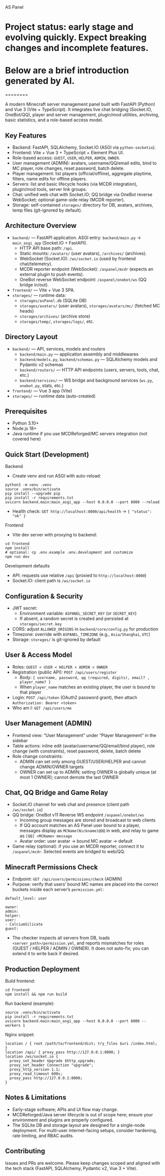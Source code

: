 AS Panel

# Project status: early stage and evolving quickly. Expect breaking changes and incomplete features.

# Below are a brief introduction generated by AI.

========

A modern Minecraft server management panel built with FastAPI (Python) and Vue 3 (Vite + TypeScript). It integrates live chat bridging (Socket.IO, OneBot/QQ), player and server management, plugin/mod utilities, archiving, basic statistics, and a role-based access model.

Key Features
------------
- Backend: FastAPI, SQLAlchemy, Socket.IO (ASGI via `python-socketio`).
- Frontend: Vite + Vue 3 + TypeScript + Element Plus UI.
- Role-based access: `GUEST`, `USER`, `HELPER`, `ADMIN`, `OWNER`.
- User management (ADMIN): avatars, username/QQ/email edits, bind to MC player, role changes, reset password, batch delete.
- Player management: list players (official/offline), aggregate playtime, filters, name edits for offline players.
- Servers: list and basic lifecycle hooks (via MCDR integration), plugin/mod tools, server link groups.
- Chat: unified web chat with Socket.IO; QQ bridge via OneBot reverse WebSocket; optional game-side relay (MCDR reporter).
- Storage: self-contained `storages/` directory for DB, avatars, archives, temp files (git-ignored by default).

Architecture Overview
---------------------
- `backend/` — FastAPI application. ASGI entry: `backend/main.py` → `main_asgi_app` (Socket.IO + FastAPI).
  - HTTP API base path: `/api`.
  - Static mounts: `/avatars/` (user avatars), `/archives/` (archives).
  - WebSocket (Socket.IO): `/ws/socket.io` (used by frontend chat/telemetry).
  - MCDR reporter endpoint (WebSocket): `/aspanel/mcdr` (expects an external plugin to push events).
  - OneBot reverse WebSocket endpoint: `/aspanel/onebot/ws` (QQ bridge in/out).
- `frontend/` — Vite + Vue 3 SPA.
- `storages/` — runtime data:
  - `storages/asPanel.db` (SQLite DB)
  - `storages/avatars/` (user avatars), `storages/avatars/mc/` (fetched MC heads)
  - `storages/archives/` (archive store)
  - `storages/temp/`, `storages/logs/`, etc.

Directory Layout
----------------
- `backend/` — API, services, models and routers
  - `backend/main.py` — application assembly and middlewares
  - `backend/models.py`, `backend/schemas.py` — SQLAlchemy models and Pydantic v2 schemas
  - `backend/routers/` — HTTP API endpoints (users, servers, tools, chat, etc.)
  - `backend/services/` — WS bridge and background services (`ws.py`, `onebot.py`, stats, etc.)
- `frontend/` — Vue 3 app (Vite)
- `storages/` — runtime data (auto-created)

Prerequisites
-------------
- Python 3.10+
- Node.js 18+
- Java runtime if you use MCDReforged/MC servers integration (not covered here)

Quick Start (Development)
-------------------------
Backend
- Create venv and run ASGI with auto-reload:

```
python3 -m venv .venv
source .venv/bin/activate
pip install --upgrade pip
pip install -r requirements.txt
uvicorn backend.main:main_asgi_app --host 0.0.0.0 --port 8000 --reload
```

- Health check: `GET http://localhost:8000/api/health` → `{ "status": "ok" }`

Frontend
- Vite dev server with proxying to backend:

```
cd frontend
npm install
# optional: cp .env.example .env.development and customize
npm run dev
```

Development defaults
- API: requests use relative `/api` (proxied to `http://localhost:8000`)
- Socket.IO: client path is `/ws/socket.io`

Configuration & Security
------------------------
- JWT secret:
  - Environment variable: `ASPANEL_SECRET_KEY` (or `SECRET_KEY`)
  - If absent, a random secret is created and persisted at `storages/secret.key`
- CORS: adjust `ALLOWED_ORIGINS` in `backend/core/config.py` for production
- Timezone: override with `ASPANEL_TIMEZONE` (e.g., `Asia/Shanghai`, `UTC`)
- Storage: `storages/` is git-ignored by default

User & Access Model
-------------------
- Roles: `GUEST < USER < HELPER < ADMIN < OWNER`
- Registration (public API): `POST /api/users/register`
  - Body: `{ username, password, qq (required, digits), email? , player_name? }`
  - When `player_name` matches an existing player, the user is bound to that player
- Login: `POST /api/token` (OAuth2 password grant), then attach `Authorization: Bearer <token>`
- Who am I: `GET /api/users/me`

User Management (ADMIN)
----------------------
- Frontend view: “User Management” under “Player Management” in the sidebar
- Table actions: inline edit (avatar/username/QQ/email/bind player), role change (with constraints), reset password, delete, batch delete
- Role change constraints:
  - ADMIN can set only among GUEST/USER/HELPER and cannot change ADMIN/OWNER targets
  - OWNER can set up to ADMIN; setting OWNER is globally unique (at most 1 OWNER); cannot demote the last OWNER

Chat, QQ Bridge and Game Relay
------------------------------
- Socket.IO channel for web chat and presence (client path `/ws/socket.io`)
- QQ bridge: OneBot v11 Reverse WS endpoint `/aspanel/onebot/ws`
  - Incoming group messages are stored and broadcast to web clients
  - If QQ account matches an AS Panel user bound to a player, messages display as `MCName(Nickname)@QQ` in web, and relay to game as `[QQ] <MCName> message`
  - Avatar order: user avatar → bound MC avatar → default
- Game relay (optional): if you use an MCDR reporter, connect it to `/aspanel/mcdr`. Selected events are bridged to web/QQ.

Minecraft Permissions Check
---------------------------
- Endpoint: `GET /api/users/permissions/check` (ADMIN)
- Purpose: verify that users’ bound MC names are placed into the correct buckets inside each server’s `permission.yml`:

```
default_level: user

owner:
admin:
helper:
user:
- CalciumSilicate
guest:
```

- The checker inspects all servers from DB, loads `<server_path>/permission.yml`, and reports mismatches for roles (GUEST / HELPER / ADMIN / OWNER). It does not auto-fix; you can extend it to write back if desired.

Production Deployment
---------------------
Build frontend:

```
cd frontend
npm install && npm run build
```

Run backend (example):

```
source .venv/bin/activate
pip install -r requirements.txt
uvicorn backend.main:main_asgi_app --host 0.0.0.0 --port 8000 --workers 1
```

Nginx snippet:

```
location / { root /path/to/frontend/dist; try_files $uri /index.html; }
location /api/ { proxy_pass http://127.0.0.1:8000; }
location /ws/socket.io {
  proxy_set_header Upgrade $http_upgrade;
  proxy_set_header Connection "upgrade";
  proxy_http_version 1.1;
  proxy_read_timeout 600s;
  proxy_pass http://127.0.0.1:8000;
}
```

Notes & Limitations
-------------------
- Early-stage software; APIs and UI flow may change.
- MCDReforged/Java server lifecycle is out of scope here; ensure your environment and plugins are properly configured.
- The SQLite DB and storage layout are designed for a single-node deployment. For multi-user internet-facing setups, consider hardening, rate limiting, and RBAC audits.

Contributing
------------
Issues and PRs are welcome. Please keep changes scoped and aligned with the tech stack (FastAPI, SQLAlchemy, Pydantic v2, Vue 3 + Vite).
